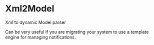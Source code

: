# Xml2Model
Xml to dynamic Model parser

Can be very useful if you are migrating your system to use a template engine for managing notifications.
